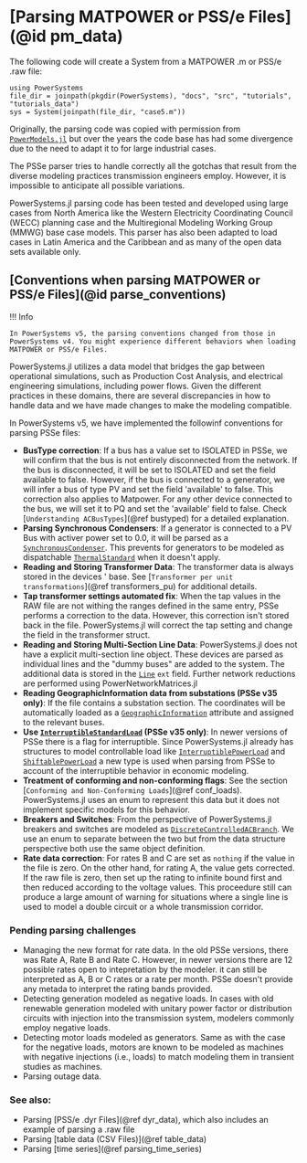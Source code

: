 # [Parsing MATPOWER or PSS/e Files](@id pm_data)

The following code will create a System from a MATPOWER .m or PSS/e .raw file:

```@repl m_system
using PowerSystems
file_dir = joinpath(pkgdir(PowerSystems), "docs", "src", "tutorials", "tutorials_data")
sys = System(joinpath(file_dir, "case5.m"))
```

Originally, the parsing code was copied with permission from
[`PowerModels.jl`](https://github.com/lanl-ansi/PowerModels.jl) but over the years the code base
has had some divergence due to the need to adapt it to for large industrial cases.

The PSSe parser tries to handle correctly all the gotchas that result from the diverse modeling practices transmission engineers employ. However, it is impossible to anticipate all possible variations.

PowerSystems.jl parsing code has been tested and developed using large cases from North America
like the Western Electricity Coordinating Council (WECC) planning case and the Multiregional Modeling Working Group (MMWG) base case models. This parser has also been adapted to load cases in Latin America and the Caribbean and as many of the open data sets available only.

## [Conventions when parsing MATPOWER or PSS/e Files](@id parse_conventions)

!!! Info
    
    In PowerSystems v5, the parsing conventions changed from those in PowerSystems v4. You might experience different behaviors when loading MATPOWER or PSS/e Files.

PowerSystems.jl utilizes a data model that bridges the gap between operational simulations, such as Production Cost Analysis, and electrical engineering simulations, including power flows. Given the different practices in these domains, there are several discrepancies in how to handle data and we have made changes to make the modeling compatible.

In PowerSystems v5, we have implemented the followinf conventions for parsing PSSe files:

  - **BusType correction**: If a bus has a value set to ISOLATED in PSSe, we will confirm that the bus is not entirely disconnected from the network. If the bus is disconnected, it will be set to ISOLATED and set the field available to false. However, if the bus is connected to a generator, we will infer a bus of type PV and set the field 'available' to false. This correction also applies to Matpower. For any other device connected to the bus, we will set it to PQ and set the 'available' field to false. Check [`Understanding ACBusTypes`](@ref bustyped) for a detailed explanation.
  - **Parsing Synchronous Condensers**: If a generator is connected to a PV Bus with activer power set to 0.0, it will be parsed as a [`SynchronousCondenser`](@ref). This prevents for generators to be modeled as dispatchable [`ThermalStandard`](@ref) when it doesn't apply.
  - **Reading and Storing Transformer Data**: The transformer data is always stored in the devices
    ' base. See [`Transformer per unit transformations`](@ref transformers_pu) for additional details.
  - **Tap transformer settings automated fix**: When the tap values in the RAW file are not withing the ranges defined in the same entry, PSSe performs a correction to the data. However, this correction isn't stored back in the file. PowerSystems.jl will correct the tap setting and change the field in the transformer struct.
  - **Reading and Storing Multi-Section Line Data**: PowerSystems.jl does not have a explicit multi-section line object. These devices are parsed as individual lines and the "dummy buses" are added to the system. The additional data is stored in the [`Line`](@ref) `ext` field. Further network reductions are performed using PowerNetworkMatrices.jl
  - **Reading GeographicInformation data from substations (PSSe v35 only)**: If the file contains a substation section. The coordinates will be automatically loaded as a [`GeographicInformation`](@ref) attribute and assigned to the relevant buses.
  - **Use [`InterruptibleStandardLoad`](@ref) (PSSe v35 only)**: In newer versions of PSSe there is a flag for interruptible. Since PowerSystems.jl already has structures to model controllable load like [`InterruptiblePowerLoad`](@ref) and [`ShiftablePowerLoad`](@ref) a new type is used when parsing from PSSe to account of the interruptible behavior in economic modeling.
  - **Treatment of conforming and non-conforming flags**: See the section [`Conforming and Non-Conforming Loads`](@ref conf_loads). PowerSystems.jl uses an enum to represent this data but it does not implement specific models for this behavior.
  - **Breakers and Switches**: From the perspective of PowerSystems.jl breakers and switches are modeled as [`DiscreteControlledACBranch`](@ref). We use an enum to separate between the two but from the data structure perspective both use the same object definition.
  - **Rate data correction**: For rates B and C are set as `nothing` if the value in the file is zero. On the other hand, for rating A, the value gets corrected. If the raw file is zero, then set up the rating to infinite bound first and then reduced according to the voltage values. This proceedure still can produce a large amount of warning for situations where a single line is used to model a double circuit or a whole transmission corridor.

### Pending parsing challenges

  - Managing the new format for rate data. In the old PSSe versions, there was Rate A, Rate B and Rate C. However, in newer versions there are 12 possible rates open to intepretation by the modeler. it can still be interpreted as A, B or C rates or a rate per month. PSSe doesn't provide any metada to interpret the rating bands provided.
  - Detecting generation modeled as negative loads. In cases with old renewable generation modeled with unitary power factor or distribution circuits with injection into the transmission system, modelers commonly employ negative loads.
  - Detecting motor loads modeled as generators. Same as with the case for the negative loads, motors are known to be modeled as machines with negative injections (i.e., loads) to match modeling them in transient studies as machines.
  - Parsing outage data.

### See also:

  - Parsing [PSS/e .dyr Files](@ref dyr_data), which also includes an example of parsing a
    .raw file
  - Parsing [table data (CSV Files)](@ref table_data)
  - Parsing [time series](@ref parsing_time_series)
